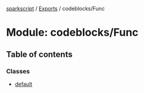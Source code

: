 [sparkscript](../README.md) / [Exports](../modules.md) / codeblocks/Func

# Module: codeblocks/Func

## Table of contents

### Classes

- [default](../classes/codeblocks_Func.default.md)
